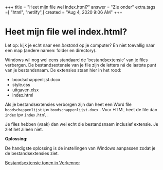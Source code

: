 +++
title = "Heet mijn file wel index.html?"
answer = "Zie onder"
extra.tags =[ "html", "netlify",]
created = "Aug 4, 2020 9:06 AM"
+++
# Heet mijn file wel index.html?


Let op: kijk je echt naar een *bestand* op je computer? En niet toevallig naar een map (andere namen: folder en directory).

Windows wil nog wel eens standaard de 'bestandsextensie' van je files verbergen. De bestandsextensie van je file zijn de letters ná de laatste punt van je bestandsnaam. De extensies staan hier in het rood:

- boodschappenlijst.docx
- style.css
- uitgaven.xlsx
- index.html

Als je bestandsextensies verborgen zijn dan heet een Word file `boodschappenlijst` ipv `boodschappenlijst.docx` . Voor HTML heet de file dan `index` ipv `index.html` .

Je files hebben (vaak) dan wel echt die bestandsnaam inclusief extensie. Je ziet het alleen niet.

**Oplossing:** 

De handigste oplossing is de instellingen van Windows aanpassen zodat je de bestandsextensies ziet.

[Bestandsextensie tonen in Verkenner](https://www.seniorweb.nl/tip/bestandsextensie-tonen-in-verkenner)